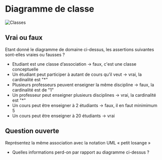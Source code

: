 # Diagramme de classe

![Classes](uml/classes.png)

## Vrai ou faux

Etant donné le diagramme de domaine ci-dessus, les assertions suivantes sont-elles vraies ou fausses ? 
- Etudiant est une classe d’association -> faux, c'est une classe conceptuelle
- Un étudiant peut participer à autant de cours qu’il veut -> vrai, la cardinalité est "*"
- Plusieurs professeurs peuvent enseigner la même discipline -> faux, la cardinalité est de "1"
- Un professeur peut enseigner plusieurs disciplines -> vrai, la cardinalité est "*"
- Un cours peut être enseigner à 2 étudiants -> faux, il en faut minimimum 5
- Un cours peut être enseigner à 20 étudiants -> vrai

## Question ouverte

Représentez la même association avec la notation UML « petit losange » 

- Quelles informations perd-on par rapport au diagramme ci-dessus ? 
